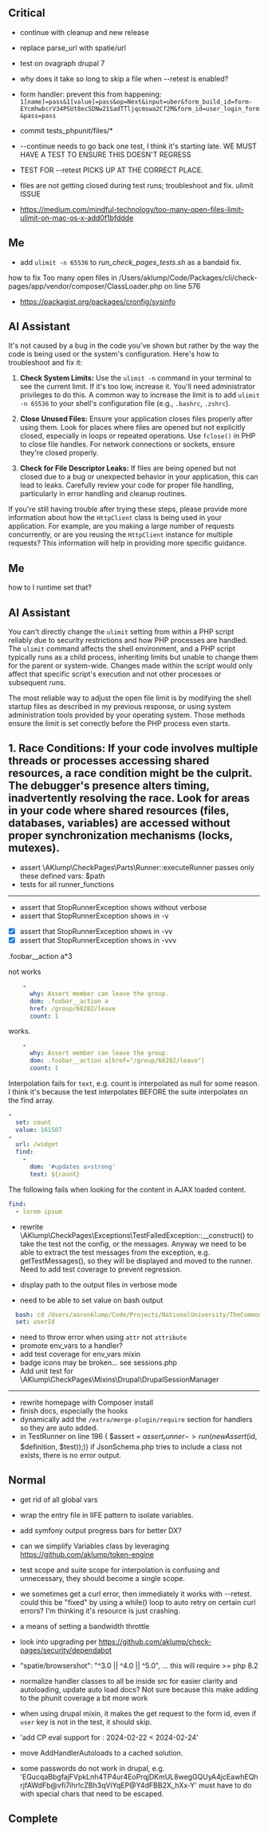 ## Critical

- continue with cleanup and new release
- replace parse_url with spatie/url  
- test on ovagraph drupal 7


- why does it take so long to skip a file when --retest is enabled?

- form handler: prevent this from happening: `1[name]=pass&1[value]=pass&op=Next&input=uber&form_build_id=form-EYcmhwbcrV34PSUt8ecSDNw21SadTTljqcmswa2Cf2M&form_id=user_login_form&pass=pass`

- commit tests_phpunit/files/*
- --continue needs to go back one test, I think it's starting late. WE MUST HAVE A TEST TO ENSURE THIS DOESN'T REGRESS
- TEST FOR --retest PICKS UP AT THE CORRECT PLACE.
- files are not getting closed during test runs; troubleshoot and fix. ulimit ISSUE

* https://medium.com/mindful-technology/too-many-open-files-limit-ulimit-on-mac-os-x-add0f1bfddde

## Me

* add `ulimit -n 65536` to _run_check_pages_tests.sh_ as a bandaid fix.

how to fix Too many open files in /Users/aklump/Code/Packages/cli/check-pages/app/vendor/composer/ClassLoader.php on line 576

* https://packagist.org/packages/cronfig/sysinfo

## AI Assistant

It's not caused by a bug in the code you've shown but rather by the way the code is being used or the system's configuration. Here's how to troubleshoot and fix it:

1. **Check System Limits:** Use the `ulimit -n` command in your terminal to see the current limit. If it's too low, increase it. You'll need administrator privileges to do this. A common way to increase the limit is to add `ulimit -n 65536` to your shell's configuration file (e.g., `.bashrc`, `.zshrc`).

2. **Close Unused Files:**  Ensure your application closes files properly after using them. Look for places where files are opened but not explicitly closed, especially in loops or repeated operations. Use `fclose()` in PHP to close file handles. For network connections or sockets, ensure they're closed properly.

3. **Check for File Descriptor Leaks:** If files are being opened but not closed due to a bug or unexpected behavior in your application, this can lead to leaks. Carefully review your code for proper file handling, particularly in error handling and cleanup routines.

If you're still having trouble after trying these steps, please provide more information about how the `HttpClient` class is being used in your application. For example, are you making a large number of requests concurrently, or are you reusing the `HttpClient` instance for multiple requests? This information will help in providing more specific guidance.

## Me

how to I runtime set that?

## AI Assistant

You can't directly change the `ulimit` setting from within a PHP script reliably due to security restrictions and how PHP processes are handled. The `ulimit` command affects the shell environment, and a PHP script typically runs as a child process, inheriting limits but unable to change them for the parent or system-wide. Changes made within the script would only affect that specific script's execution and not other processes or subsequent runs.

The most reliable way to adjust the open file limit is by modifying the shell startup files as described in my previous response, or using system administration tools provided by your operating system. Those methods ensure the limit is set correctly before the PHP process even starts.

**1. **Race Conditions:** If your code involves multiple threads or processes accessing shared resources, a race condition might be the culprit. The debugger's presence alters timing, inadvertently resolving the race. Look for areas in your code where shared resources (files, databases, variables) are accessed without proper synchronization mechanisms (locks, mutexes).**
---

- assert \AKlump\CheckPages\Parts\Runner::executeRunner passes only these defined vars: $path
- tests for all runner_functions

---

- assert that StopRunnerException shows without verbose
- assert that StopRunnerException shows in -v
- [x] assert that StopRunnerException shows in -vv
- [x] assert that StopRunnerException shows in -vvv

.foobar__action a*3

not works

```yaml
    -
      why: Assert member can leave the group.
      dom: .foobar__action a
      href: /group/68282/leave
      count: 1
```

works.

```yaml
    -
      why: Assert member can leave the group.
      dom: .foobar__action a[href="/group/68282/leave"]
      count: 1
```

Interpolation fails for `text`, e.g. count is interpolated as null for some reason. I think it's because the test interpolates BEFORE the suite interpolates on the find array.

```yaml
-
  set: count
  value: 161507
-
  url: /widget
  find:
    -
      dom: '#updates a>strong'
      text: ${count}
```

The following fails when looking for the content in AJAX loaded content.

```yaml
find:
  - lorem ipsum
```

- rewrite \AKlump\CheckPages\Exceptions\TestFailedException::__construct() to take the test not the config, or the messages. Anyway we need to be able to extract the test messages from the exception, e.g. getTestMessages(), so they will be displayed and moved to the runner. Need to add test coverage to prevent regression.
- display path to the output files in verbose mode

- need to be able to set value on bash output

```yaml
  bash: cd /Users/aaronklump/Code/Projects/NationalUniversity/TheCommons/site/app && lando nxdb_drush uinf ${loadUserName} --field=uid
  set: userId
```

- need to throw error when using `attr` not `attribute`
- promote env_vars to a handler?
- add test coverage for env_vars mixin
- badge icons may be broken... see sessions.php
- Add unit test for \AKlump\CheckPages\Mixins\Drupal\DrupalSessionManager

---

- rewrite homepage with Composer install
- finish docs, especially the hooks
- dynamically add the `/extra/merge-plugin/require` section for handlers so they are auto added.
- in TestRunner on line 196 ( $assert = $assert_runner->run(new Assert($id, $definition, $test));)) if JsonSchema.php tries to include a class not exists, there is no error output.

## Normal

- get rid of all global vars
- wrap the entry file in IIFE pattern to isolate variables.

- add symfony output progress bars for better DX?
- can we simplify Variables class by leveraging https://github.com/aklump/token-engine
- test scope and suite scope for interpolation is confusing and unnecessary, they should become a single scope.

- we sometimes get a curl error, then immediately it works with --retest. could this be "fixed" by using a while() loop to auto retry on certain curl errors? I'm thinking it's resource is just crashing.
- a means of setting a bandwidth throttle
- look into upgrading per https://github.com/aklump/check-pages/security/dependabot
- "spatie/browsershot": "^3.0 || ^4.0 || ^5.0", ... this will require >= php 8.2
- normalize handler classes to all be inside src for easier clarity and autoloading, update auto load docs? Not sure because this make adding to the phunit coverage a bit more work
- when using drupal mixin, it makes the get request to the form id, even if `user` key is not in the test, it should skip.
- 'add CP eval support for : 2024-02-22 < 2024-02-24'
- move AddHandlerAutoloads to a cached solution.
- some passwords do not work in drupal, e.g. 'EGucqaBbgfajFVpkLnh4TP4ur4EoPrqjDKmUL8wegGQUyA4jcEawhEQhrjfAWdFb@vfi7ihr!cZBh3qViYqEP@Y4dFBB2X_hXx-Y' must have to do with special chars that need to be escaped.

## Complete

